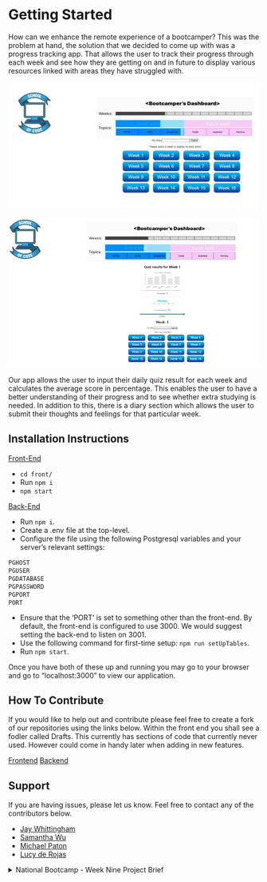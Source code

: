 
# Getting Started
How can we enhance the remote experience of a bootcamper? This was the problem at hand, the solution that we decided to come up with was a progress tracking app. That allows the user to track their progress through each week and see how they are getting on and in future to display various resources linked with areas they have struggled with. 


![screenshot](Documenting%20our%20code-1.jpg)

![screenshot2](Documenting%20our%20code-2.png)


Our app allows the user to input their daily quiz result for each week and calculates the average score in percentage. This enables the user to have a better understanding of their progress and to see whether extra studying is needed. In addition to this, there is a diary section which allows the user to submit their thoughts and feelings for that particular week.

## Installation Instructions

[Front-End](https://github.com/SchoolOfCode/w9_frontend-project-magic-room-32)

- `cd front/`
- Run `npm i`
- `npm start`

[Back-End](https://github.com/SchoolOfCode/w9_backend-project-magic-room-32)

- Run `npm i`.
- Create a .env file at the top-level.
- Configure the file using the following Postgresql variables and your server’s relevant settings:
```
PGHOST 
PGUSER 
PGDATABASE 
PGPASSWORD
PGPORT 
PORT
```
- Ensure that the ‘PORT’ is set to something other than the front-end. By default, the front-end is configured to use 3000. We would suggest setting the back-end to listen on 3001.
- Use the following command for first-time setup: `npm run setUpTables`.
- Run `npm start`.

Once you have both of these up and running you may go to your browser and go to “localhost:3000” to view our application. 

## How To Contribute

If you would like to help out and contribute please feel free to create a fork of our repositories using the links below.
Within the front end you shall see a fodler called Drafts. This currently has sections of code that currently never used. However could come in handy later when adding in new features.

[Frontend](https://github.com/SchoolOfCode/w9_frontend-project-magic-room-32/fork)
[Backend](https://github.com/SchoolOfCode/w9_backend-project-magic-room-32/fork)

## Support

If you are having issues, please let us know.
Feel free to contact any of the contributors below.

- [Jay Whittingham](https://github.com/jaymlwhittingham)
- [Samantha Wu](https://github.com/syywu)
- [Michael Paton](https://github.com/MP-360)
- [Lucy de Rojas](https://github.com/Lucy-de-Rojas)

<details>


<summary> National Bootcamp - Week Nine Project Brief </summary>

For your project, you’ll be using what you’ve learned on the course so far to try and improve the lives of your users. In this case, the users will be close to home: bootcampers!

To do this, you’ll need to take the time to understand your user (a bootcamper), their experiences, and their problems. Specifically, it might be good to focus on how to enhance the remote experience of a bootcamper, or what can help them with the vast amount of learning there is to do as a new developer. What do they need? What problem might they have that your application could solve for them? How can you get into the mindset of your user and keep them at the centre of your problem-solving?

The high level outcomes from this project should be:

- A minimum viable product (MVP) showcasing an innovative full stack application which meets the user need you’ve identified
- A presentation, complete with how you worked as a team and a demonstration of the project

Your project application might include the following:

- Include a user experience created in React
- Build a REST API which is used by your front-end
- Be supported by a Postgresql database with multiple tables
- Be built and managed in an agile way
- Utilise testing for ensuring robust code

Remember, you only have a few days to code a solution, so being agile is key. That means brainstorming what you want to build, and working in sprints to deliver value each time. After each sprint, you can reassess and either continue on course or iterate towards a better solution. Have a plan which is incremental steps, rather than all or nothing.

Click the link to see the [Project Guidelines](https://github.com/SchoolOfCode/project-guidelines/blob/master/project-week.md)
</details>
